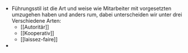 - Führungsstil ist die Art und weise wie Mitarbeiter mit vorgesetzten umzugehen haben und anders rum, dabei unterscheiden wir unter drei Verschiedene Arten:
	- [[Autoritär]]
	- [[Kooperativ]]
	- [[laissez-faire]]
-